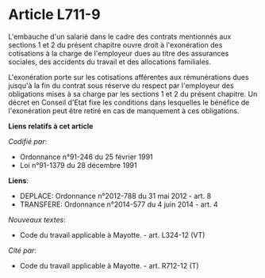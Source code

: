 # Article L711-9

L'embauche d'un salarié dans le cadre des contrats mentionnés aux sections 1 et 2 du présent chapitre ouvre droit à
l'exonération des cotisations à la charge de l'employeur dues au titre des assurances sociales, des accidents du travail et
des allocations familiales.

L'exonération porte sur les cotisations afférentes aux rémunérations dues jusqu'à la fin du contrat sous réserve du respect
par l'employeur des obligations mises à sa charge par les sections 1 et 2 du présent chapitre. Un décret en Conseil d'Etat
fixe les conditions dans lesquelles le bénéfice de l'exonération peut être retiré en cas de manquement à ces obligations.

**Liens relatifs à cet article**

_Codifié par_:

  - Ordonnance n°91-246 du 25 février 1991
  - Loi n°91-1379 du 28 décembre 1991

**Liens**:

  - DEPLACE: Ordonnance n°2012-788 du 31 mai 2012 - art. 8
  - TRANSFERE: Ordonnance n°2014-577 du 4 juin 2014 - art. 4

_Nouveaux textes_:

  - Code du travail applicable à Mayotte. - art. L324-12 (VT)

_Cité par_:

  - Code du travail applicable à Mayotte. - art. R712-12 (T)
